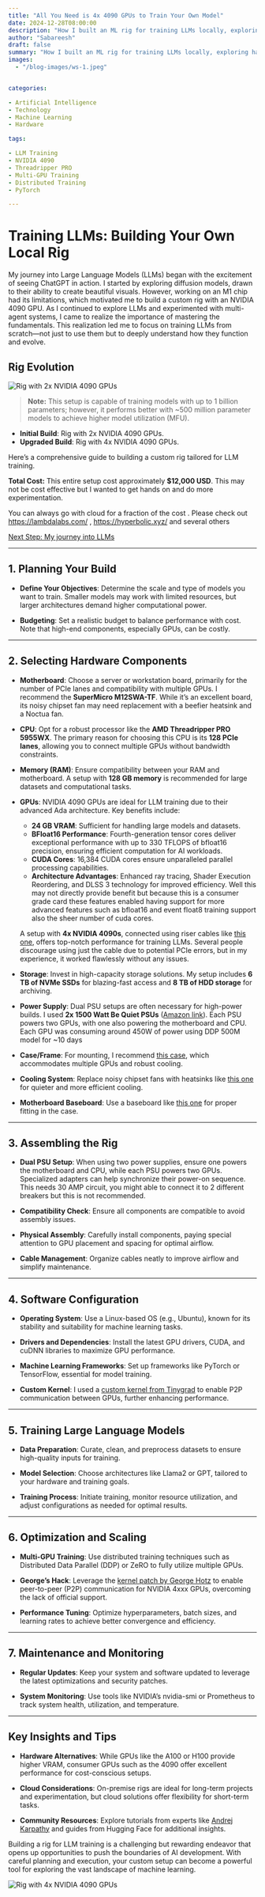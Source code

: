 ```yaml
---
title: "All You Need is 4x 4090 GPUs to Train Your Own Model"
date: 2024-12-28T08:00:00
description: "How I built an ML rig for training LLMs locally, exploring hardware choices, setup tricks, and lessons learned along the way."
author: "Sabareesh"
draft: false
summary: "How I built an ML rig for training LLMs locally, exploring hardware choices, setup tricks, and lessons learned along the way."
images:
  - "/blog-images/ws-1.jpeg"


categories:

- Artificial Intelligence
- Technology
- Machine Learning
- Hardware

tags:

- LLM Training
- NVIDIA 4090
- Threadripper PRO
- Multi-GPU Training
- Distributed Training
- PyTorch

---
```


# Training LLMs: Building Your Own Local Rig

My journey into Large Language Models (LLMs) began with the excitement of seeing ChatGPT in action. I started by exploring diffusion models, drawn to their ability to create beautiful visuals. However, working on an M1 chip had its limitations, which motivated me to build a custom rig with an NVIDIA 4090 GPU. As I continued to explore LLMs and experimented with multi-agent systems, I came to realize the importance of mastering the fundamentals. This realization led me to focus on training LLMs from scratch—not just to use them but to deeply understand how they function and evolve.

## Rig Evolution

![Rig with 2x NVIDIA 4090 GPUs](/blog-images/ws-1.jpeg)

> **Note:** This setup is capable of training models with up to 1 billion parameters; however, it performs better with \~500 million parameter models to achieve higher model utilization (MFU).

- **Initial Build**: Rig with 2x NVIDIA 4090 GPUs.
- **Upgraded Build**: Rig with 4x NVIDIA 4090 GPUs.

Here’s a comprehensive guide to building a custom rig tailored for LLM training.

**Total Cost:** This entire setup cost approximately **$12,000 USD**. This may not be cost effective but I wanted to get hands on and do more experimentation. 

You can always go with cloud for a fraction of the cost . Please check out https://lambdalabs.com/ , https://hyperbolic.xyz/ and several others

[Next Step: My journey into LLMs](https://sabareesh.com/posts/llm-intro/)

---

## 1. Planning Your Build

- **Define Your Objectives**: Determine the scale and type of models you want to train. Smaller models may work with limited resources, but larger architectures demand higher computational power.

- **Budgeting**: Set a realistic budget to balance performance with cost. Note that high-end components, especially GPUs, can be costly.

---

## 2. Selecting Hardware Components

- **Motherboard**: Choose a server or workstation board, primarily for the number of PCIe lanes and compatibility with multiple GPUs. I recommend the **SuperMicro M12SWA-TF**. While it’s an excellent board, its noisy chipset fan may need replacement with a beefier heatsink and a Noctua fan.

- **CPU**: Opt for a robust processor like the **AMD Threadripper PRO 5955WX**. The primary reason for choosing this CPU is its **128 PCIe lanes**, allowing you to connect multiple GPUs without bandwidth constraints.

- **Memory (RAM)**: Ensure compatibility between your RAM and motherboard. A setup with **128 GB memory** is recommended for large datasets and computational tasks.

- **GPUs**: NVIDIA 4090 GPUs are ideal for LLM training due to their advanced Ada architecture. Key benefits include:

  - **24 GB VRAM**: Sufficient for handling large models and datasets.
  - **BFloat16 Performance**: Fourth-generation tensor cores deliver exceptional performance with up to 330 TFLOPS of bfloat16 precision, ensuring efficient computation for AI workloads.
  - **CUDA Cores**: 16,384 CUDA cores ensure unparalleled parallel processing capabilities.
  - **Architecture Advantages**: Enhanced ray tracing, Shader Execution Reordering, and DLSS 3 technology for improved efficiency. Well this may not directly provide benefit but because this is a consumer grade card these features enabled having support for more advanced features such as bfloat16 and event float8 training support also the sheer number of cuda cores.

  A setup with **4x NVIDIA 4090s**, connected using riser cables like [this one](https://www.amazon.com/dp/B0CNNJHK93), offers top-notch performance for training LLMs. Several people discourage using just the cable due to potential PCIe errors, but in my experience, it worked flawlessly without any issues.

- **Storage**: Invest in high-capacity storage solutions. My setup includes **6 TB of NVMe SSDs** for blazing-fast access and **8 TB of HDD storage** for archiving.

- **Power Supply**: Dual PSU setups are often necessary for high-power builds. I used **2x 1500 Watt Be Quiet PSUs** ([Amazon link](https://www.amazon.com/dp/B08F5DKK24)). Each PSU powers two GPUs, with one also powering the motherboard and CPU. Each GPU was consuming around 450W of power using DDP 500M model for ~10 days

- **Case/Frame**: For mounting, I recommend [this case](https://www.amazon.com/dp/B08XJGG2YX), which accommodates multiple GPUs and robust cooling.

- **Cooling System**: Replace noisy chipset fans with heatsinks like [this one](https://www.amazon.com/dp/B074DXFB66) for quieter and more efficient cooling.

- **Motherboard Baseboard**: Use a baseboard like [this one](https://www.amazon.com/dp/B09WHVF3SN) for proper fitting in the case.

---

## 3. Assembling the Rig

- **Dual PSU Setup**: When using two power supplies, ensure one powers the motherboard and CPU, while each PSU powers two GPUs. Specialized adapters can help synchronize their power-on sequence. This needs 30 AMP circuit, you  might able to connect it to 2 different breakers but this is not recommended.

- **Compatibility Check**: Ensure all components are compatible to avoid assembly issues.

- **Physical Assembly**: Carefully install components, paying special attention to GPU placement and spacing for optimal airflow.

- **Cable Management**: Organize cables neatly to improve airflow and simplify maintenance.

---

## 4. Software Configuration

- **Operating System**: Use a Linux-based OS (e.g., Ubuntu), known for its stability and suitability for machine learning tasks.

- **Drivers and Dependencies**: Install the latest GPU drivers, CUDA, and cuDNN libraries to maximize GPU performance.

- **Machine Learning Frameworks**: Set up frameworks like PyTorch or TensorFlow, essential for model training.

- **Custom Kernel**: I used a [custom kernel from Tinygrad](https://github.com/tinygrad/open-gpu-kernel-modules) to enable P2P communication between GPUs, further enhancing performance.

---

## 5. Training Large Language Models

- **Data Preparation**: Curate, clean, and preprocess datasets to ensure high-quality inputs for training.

- **Model Selection**: Choose architectures like Llama2 or GPT, tailored to your hardware and training goals.

- **Training Process**: Initiate training, monitor resource utilization, and adjust configurations as needed for optimal results.

---

## 6. Optimization and Scaling

- **Multi-GPU Training**: Use distributed training techniques such as Distributed Data Parallel (DDP) or ZeRO to fully utilize multiple GPUs.

- **George’s Hack**: Leverage the [kernel patch by George Hotz](https://github.com/geohot/tinygrad) to enable peer-to-peer (P2P) communication for NVIDIA 4xxx GPUs, overcoming the lack of official support.

- **Performance Tuning**: Optimize hyperparameters, batch sizes, and learning rates to achieve better convergence and efficiency.

---

## 7. Maintenance and Monitoring

- **Regular Updates**: Keep your system and software updated to leverage the latest optimizations and security patches.

- **System Monitoring**: Use tools like NVIDIA’s nvidia-smi or Prometheus to track system health, utilization, and temperature.

---

## Key Insights and Tips

- **Hardware Alternatives**: While GPUs like the A100 or H100 provide higher VRAM, consumer GPUs such as the 4090 offer excellent performance for cost-conscious setups.

- **Cloud Considerations**: On-premise rigs are ideal for long-term projects and experimentation, but cloud solutions offer flexibility for short-term tasks.

- **Community Resources**: Explore tutorials from experts like [Andrej Karpathy](https://github.com/karpathy/nanoGPT) and guides from Hugging Face for additional insights.

Building a rig for LLM training is a challenging but rewarding endeavor that opens up opportunities to push the boundaries of AI development. With careful planning and execution, your custom setup can become a powerful tool for exploring the vast landscape of machine learning.

![Rig with 4x NVIDIA 4090 GPUs](/blog-images/ws-2.jpeg)

